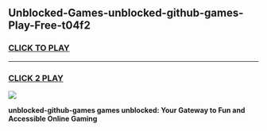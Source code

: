 
## Unblocked-Games-unblocked-github-games-Play-Free-t04f2
<h3>
<a href="https://premium76.site?title=unblocked-github-games&ref=15A">CLICK TO PLAY</a></h3>
<hr>

<h3>
<a href="https://premium76.site?title=unblocked-github-games&ref=15A">CLICK 2 PLAY</a>
  
</h3>

<a href="https://premium76.site?title=unblocked-github-games&ref=15A"><img src="https://clearcache.store/games.png"></a>


**unblocked-github-games games unblocked: Your Gateway to Fun and Accessible Online Gaming**

